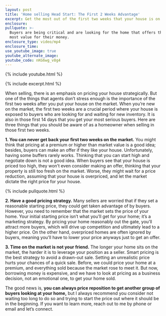 ```yaml
---
layout: post
title: 'Home selling Head Start: The First 2 Weeks Advantage'
excerpt: Get the most out of the first two weeks that your house is on market.
enclosure:
pullquote: >-
  Buyers are being critical and are looking for the home that offers them the
  most value for their money. 
enclosure_type: video/mp4
enclosure_time:
use_youtube_image: true
youtube_alternate_image:
youtube_code: nKG6wg_v8g4
---
```

{% include youtube.html %}

{% include excerpt.html %}

When selling, there is an emphasis on pricing your house strategically. But one of the things that agents don’t stress enough is the importance of the first two weeks after you put your house on the market. When you’re new on the market, the first two weeks are a crucial period where your house is exposed to buyers who are looking for and waiting for new inventory. It is also in those first 14 days that you get your most serious buyers. Here are three things that you should be aware of as a homeowner when selling in those first two weeks.

**1\. You can never get back your first two weeks on the market.** You might think that pricing at a premium or higher than market value is a good idea; besides, buyers can make an offer if they like your house. Unfortunately, having some buffers rarely works. Thinking that you can start high and negotiate down is not a good idea. When buyers see that your house is priced too high, they won’t even consider making an offer, thinking that your property is still too fresh on the market. Worse, they might wait for a price reduction, assuming that your house is overpriced, and let the market dictate the right price for your house.

{% include pullquote.html %}

**2\. Have a good pricing strategy.** Many sellers are worried that if they set a reasonable starting price, they could get taken advantage of by buyers. However, you need to remember that the market sets the price of your home. Your initial starting price isn’t what you’ll get for your home; it’s a marketing strategy. By pricing your home reasonably out the gate, you’ll attract more buyers, which will drive up competition and ultimately lead to a higher price. On the other hand, overpriced homes are often ignored by buyers, meaning you’ll have to lower your price anyways just to get an offer.

**3\. Time on the market is not your friend.** The longer your home sits on the market, the harder it is to leverage your position as a seller. Smart pricing is the best strategy to avoid a drawn-out sale. Setting an unrealistic price hurts your chances of a quick sale. Before, we could price your home at a premium, and everything sold because the market rose to meet it. But now, borrowing money is expensive, and we have to look at pricing as a business decision, not an emotional one, to get your home sold.

The good news is, **you can always price reposition to get another group of buyers looking at your home,** but I always recommend you consider not waiting too long to do so and trying to start the price out where it should be in the beginning. If you want to learn more, reach out to me by phone or email and let’s connect.